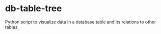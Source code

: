 # db-table-tree
Python script to visualize data in a database table and its relations to other tables
